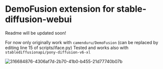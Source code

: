 # DemoFusion extension for stable-diffusion-webui
Readme will be updated soon!

For now only originally work with `camenduru/DemoFusion` (can be replaced by editing line 15 of scripts/iface.py)
Tested and works also with `stablediffusionapi/pony-diffusion-v6-xl`

![316684876-4306af7d-2b70-41b0-b455-21d77740b07b](https://github.com/sebaxakerhtc/sd-webui-demofusion/assets/32651506/000e63fc-575e-4016-abc1-cc1fbd9dcc66)
